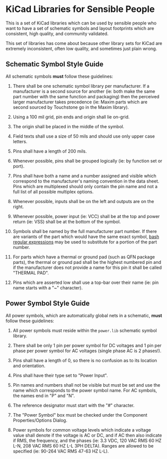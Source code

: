 KiCad Libraries for Sensible People
===================================

This is a set of KiCad libraries which can be used by sensible people who want
to have a set of schematic symbols and layout footprints which are consistent,
high quality, and community validated.

This set of libraries has come about because other library sets for KiCad are
extremely inconsistent, often low quality, and sometimes just plain wrong.


## Schematic Symbol Style Guide

All schematic symbols **must** follow these guidelines:

1. There shall be one schematic symbol library per manufacturer.  If a
manufacturer is a second source for another (ie: both make the same part number
with the same function and packaging) then the perceived larger manufacturer
takes precedence (ie: Maxim parts which are second sourced by Touchstone go in
the Maxim library).

2. Using a 100 mil grid, pin ends and origin shall lie on-grid.

3. The origin shall be placed in the middle of the symbol.

4. Field texts shall use a size of 50 mils and should use only upper case
letters.

5. Pins shall have a length of 200 mils.

6. Whenever possible, pins shall be grouped logically (ie: by function set or
port).

7. Pins shall have both a name and a number assigned and visible which
correspond to the manufacturer's naming convention in the data sheet.  Pins
which are multiplexed should only contain the pin name and not a full list of
all possible multiplex options.

8. Whenever possible, inputs shall be on the left and outputs are on the right.

9. Whenever possible, power input (ie: VCC) shall be at the top and power return
(ie: VSS) shall be at the bottom of the symbol.

10. Symbols shall be named by the full manufacturer part number.  If there are
variants of the part which would have the same exact symbol, [bash regular
expressions][bash regex] may be used to substitute for a portion of the part
number.

11. For parts which have a thermal or ground pad (such as QFN package parts),
the thermal or ground pad shall be the highest numbered pin and if the
manufacturer does not provide a name for this pin it shall be called "THERMAL
PAD".

12. Pins which are asserted low shall use a top-bar over their name (ie: pin
name starts with a "~" character).

[bash regex]:http://www.tldp.org/LDP/abs/html/x17129.html


## Power Symbol Style Guide

All power symbols, which are automatically global nets in a schematic, **must**
follow these guidelines:

1. All power symbols must reside within the `power.lib` schematic symbol
library.

2. There shall be only 1 pin per power symbol for DC voltages and 1 pin per
phase per power symbol for AC voltages (single phase AC is 2 phases!).

3. Pins shall have a length of 0, so there is no confusion as to its location
and orientation.

4. Pins shall have their type set to "Power Input".

5. Pin names and numbers shall not be visible but must be set and use the name
which corresponds to the power symbol name.  For AC symbols, the names end in
"P" and "N".

6. The reference designator must start with the "#" character.

7. The "Power Symbol" box must be checked under the Component Properties/Options
Dialog.

8. Power symbols for common voltage levels which indicate a voltage value shall
denote if the voltage is AC or DC, and if AC then also indicate if RMS, the
frequency, and the phases (ie: 3.3 VDC, 120 VAC RMS 60 HZ L-N, 208 VAC RMS 60 HZ
L-L 3PH DELTA).  Ranges are allowed to be specified (ie: 90-264 VAC RMS 47-63 HZ
L-L).

